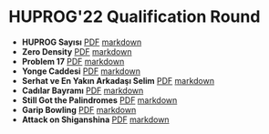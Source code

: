 # HUPROG'22 Qualification Round

- **HUPROG Sayısı** [PDF](/huprog-sayisi.pdf) [markdown](/markdown/huprog-sayisi.md)
- **Zero Density** [PDF](/zero-density.pdf) [markdown](/markdown/zero-density.md)
- **Problem 17** [PDF](/problem-17.pdf) [markdown](/markdown/problem-17.md)
- **Yonge Caddesi** [PDF](/yonge-caddesi.pdf) [markdown](/markdown/yonge-caddesi.md)
- **Serhat ve En Yakın Arkadaşı Selim** [PDF](/serhat-ve-en-yakin-arkadasi-selim.pdf) [markdown](/markdown/serhat-ve-en-yakin-arkadasi-selim.md)
- **Cadılar Bayramı** [PDF](/cadilar-bayrami.pdf) [markdown](/markdown/cadilar-bayrami.md)
- **Still Got the Palindromes** [PDF](/still-got-the-palindromes.pdf) [markdown](/markdown/still-got-the-palindromes.md)
- **Garip Bowling** [PDF](/garip-bowling.pdf) [markdown](/markdown/garip-bowling.md)
- **Attack on Shiganshina** [PDF](/attack-on-shiganshina.pdf) [markdown](/markdown/attack-on-shiganshina.md)